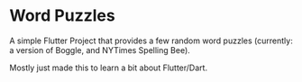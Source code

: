 # Word Puzzles

A simple Flutter Project that provides a few random word puzzles (currently: a version of Boggle, and NYTimes Spelling Bee).

Mostly just made this to learn a bit about Flutter/Dart.
